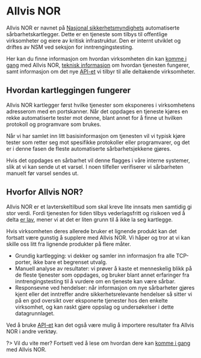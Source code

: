 # Allvis NOR

Allvis NOR er navnet på [Nasjonal sikkerhetsmyndighets](https://nsm.no/)
automatiserte sårbarhetskartlegger. Dette er en tjeneste som tilbys
til offentlige virksomheter og eiere av kritisk infrastruktur. Den
er internt utviklet og driftes av NSM ved seksjon for
inntrengingstesting.

Her kan du finne informasjon om hvordan virksomheten din kan [komme i
gang](get-started.md) med Allvis NOR, [teknisk
informasjon](technical.md) om hvordan tjenesten fungerer, samt
informasjon om det nye [API-et](api.md) vi tilbyr til alle deltakende
virksomheter.

## Hvordan kartleggingen fungerer

Allvis NOR kartlegger først hvilke tjenester som eksponeres i
virksomhetens adresserom med en portskanner. Når det oppdages en
tjeneste kjøres en rekke automatiserte tester mot denne, blant annet
for å finne ut hvilken protokoll og programvare som brukes.

Når vi har samlet inn litt basisinformasjon om tjenesten vil vi typisk
kjøre tester som retter seg mot spesifikke protokoller eller
programvarer, og det er i denne fasen de fleste automatiserte
sårbarhetsjekkene gjøres.

Hvis det oppdages en sårbarhet vil denne flagges i våre interne
systemer, slik at vi kan sende ut et varsel. I noen tilfeller
verifiserer vi sårbarheten manuelt før varsel sendes ut.

## Hvorfor Allvis NOR?

Allvis NOR er et lavterskeltilbud som skal kreve lite innsats men
samtidig gi stor verdi. Fordi tjenesten for tiden tilbys
vederlagsfritt og risikoen ved å delta [er lav](get-started.md#risiko),
mener vi at det er liten grunn til å ikke la seg kartlegge.

Hvis virksomheten deres allerede bruker et lignende produkt kan det
fortsatt være gunstig å supplere med Allvis NOR. Vi håper og tror at
vi kan skille oss litt fra lignende produkter på flere måter.

* Grundig kartlegging: vi dekker og samler inn informasjon fra alle
  TCP-porter, ikke bare et begrenset utvalg.
* Manuell analyse av resultater: vi prøver å kaste et menneskelig
  blikk på de fleste tjenester som oppdages, og bruker blant annet
  erfaringer fra inntrengingstesting til å vurdere om en tjeneste kan
  være sårbar.
* Responsevne ved hendelser: når informasjon om nye sårbarheter gjøres
  kjent eller det inntreffer andre sikkerhetsrelevante hendelser så
  sitter vi på en god oversikt over eksponerte tjenester hos den
  enkelte virksomhet, og kan raskt gjøre oppslag og undersøkelser i
  dette datagrunnlaget.

Ved å bruke [API-et](api.md) kan det også være mulig å importere
resultater fra Allvis NOR i andre verktøy.

?> Vil du vite mer? Fortsett ved å lese om hvordan dere kan [komme i
    gang](get-started.md) med Allvis NOR.
